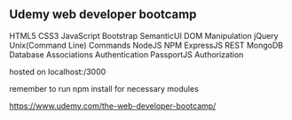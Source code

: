 ## Udemy web developer bootcamp

HTML5
CSS3
JavaScript
Bootstrap
SemanticUI
DOM Manipulation
jQuery
Unix(Command Line) Commands
NodeJS
NPM
ExpressJS
REST
MongoDB
Database Associations
Authentication
PassportJS
Authorization

hosted on localhost:/3000

remember to run npm install for necessary modules

https://www.udemy.com/the-web-developer-bootcamp/
